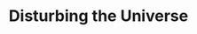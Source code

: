 ---
title: "Disturbing the Universe"
bookCover: "/assets/book-covers/disturbing-the-universe.jpg"
slug: "disturbing-the-universe"
bookAuthor: "Freeman Dyson"
rating: 9
done: false
tags: []
summary: false
detailedNotes: false
amazonLink: ""

---